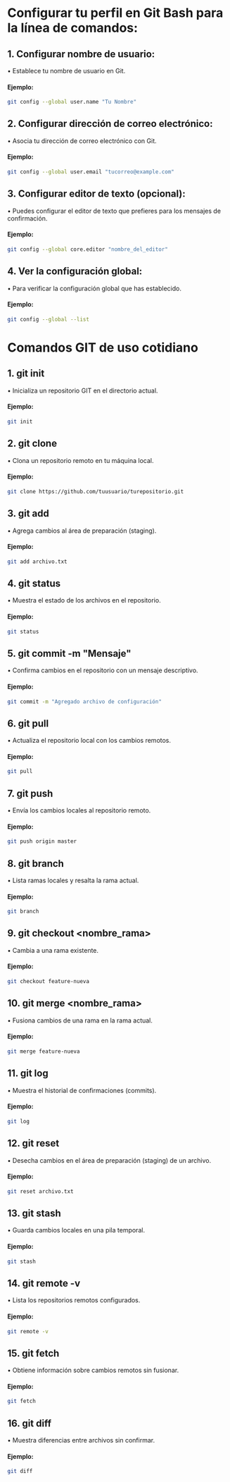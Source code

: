 #	 Configurar tu perfil en Git Bash para la línea de comandos:
##	1.	Configurar nombre de usuario:
•	Establece tu nombre de usuario en Git. <br>
####	Ejemplo:
```sh
git config --global user.name "Tu Nombre" 
```

##	2.	Configurar dirección de correo electrónico:
•	Asocia tu dirección de correo electrónico con Git. <br>
####	Ejemplo:
```sh
git config --global user.email "tucorreo@example.com" 
```

##	3.	Configurar editor de texto (opcional):
•	Puedes configurar el editor de texto que prefieres para los mensajes de confirmación. <br>
####	Ejemplo:
```sh
git config --global core.editor "nombre_del_editor" 
```

##	4.	Ver la configuración global:
•	Para verificar la configuración global que has establecido. <br>
####	Ejemplo:
```sh
git config --global --list
```











#	Comandos GIT de uso cotidiano


##	1.	git init
•	Inicializa un repositorio GIT en el directorio actual. <br>
####	Ejemplo:
```sh
git init
```
##	2.	git clone <URL>
•	Clona un repositorio remoto en tu máquina local. <br>
####	Ejemplo:
```sh
git clone https://github.com/tuusuario/turepositorio.git
```
##	3.	git add <archivo>
•	Agrega cambios al área de preparación (staging). <br>
####	Ejemplo:
```sh
git add archivo.txt
```
##	4.	git status
•	Muestra el estado de los archivos en el repositorio. <br>
####	Ejemplo:
```sh
git status
```
##	5.	git commit -m "Mensaje"
•	Confirma cambios en el repositorio con un mensaje descriptivo. <br>
####	Ejemplo:
```sh
git commit -m "Agregado archivo de configuración"
```
##	6.	git pull
•	Actualiza el repositorio local con los cambios remotos. <br>
####	Ejemplo:
```sh
git pull
```
##	7.	git push
•	Envía los cambios locales al repositorio remoto. <br>
####	Ejemplo:
```sh
git push origin master
```
##	8.	git branch
•	Lista ramas locales y resalta la rama actual. <br>
####	Ejemplo:
```sh
git branch
```
##	9.	git checkout <nombre_rama>
•	Cambia a una rama existente. <br>
####	Ejemplo:
```sh
git checkout feature-nueva
```
##	10.	git merge <nombre_rama>
•	Fusiona cambios de una rama en la rama actual. <br>
####	Ejemplo:
```sh
git merge feature-nueva
```
##	11.	git log
•	Muestra el historial de confirmaciones (commits). <br>
####	Ejemplo:
```sh
git log
```
##	12.	git reset <archivo>
•	Desecha cambios en el área de preparación (staging) de un archivo. <br>
####	Ejemplo:
```sh
git reset archivo.txt
```
##	13.	git stash
•	Guarda cambios locales en una pila temporal. <br>
####	Ejemplo:
```sh
git stash
```
##	14.	git remote -v
•	Lista los repositorios remotos configurados. <br>
####	Ejemplo:
```sh
git remote -v
```
##	15.	git fetch
•	Obtiene información sobre cambios remotos sin fusionar. <br>
####	Ejemplo:
```sh
git fetch
```
##	16.	git diff
•	Muestra diferencias entre archivos sin confirmar. <br>
####	Ejemplo:
```sh
git diff
```

